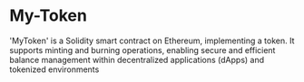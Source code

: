 # My-Token
'MyToken' is a Solidity smart contract on Ethereum, implementing a token. It supports minting and burning operations, enabling secure and efficient balance management within decentralized applications (dApps) and tokenized environments
